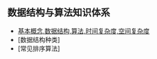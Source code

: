 ## 数据结构与算法知识体系

- [基本概念,数据结构,算法,时间复杂度,空间复杂度](https://github.com/chlsmile/blogfile/blob/master/blogpost/数据结构与算法/数据结构与算法基本概念.md)
- [数据结构种类]
- [常见排序算法]
